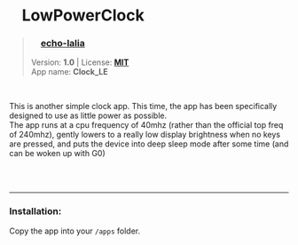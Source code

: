 <!---
This file is generated from the "details.yml" file. (Any changes here will be overwritten)
--->
# <img src="../../images/default_icon.png" width="16"> LowPowerClock
> ### <img src="https://github.com/echo-lalia.png?size=26" width="13"> **[echo-lalia](https://github.com/echo-lalia)**  
> Version: **1.0** | License: **[MIT](https://github.com/echo-lalia/MicroHydra-Apps/blob/main/LICENSE)**  
> App name: **Clock_LE**
<br/>

This is another simple clock app. This time, the app has been specifically designed to use as little power as possible.   
The app runs at a cpu frequency of 40mhz (rather than the official top freq of 240mhz), gently lowers to a really low display brightness when no keys are pressed, and puts the device into deep sleep mode after some time (and can be woken up with G0)


<br/><br/>

-----
### Installation:
Copy the app into your `/apps` folder.


